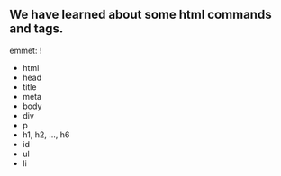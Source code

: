 ## We have learned about some html commands and tags.
 
emmet: !
- html
- head
- title
- meta
- body
- div
- p
- h1, h2, ..., h6
- id
- ul
- li
